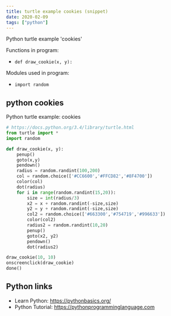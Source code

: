```yaml
---
title: turtle example cookies (snippet)
date: 2020-02-09
tags: ["python"]
---
```

Python turtle example 'cookies'

Functions in program: 
* `def draw_cookie(x, y):`

Modules used in program: 
* `import random`

## python cookies

Python turtle example: cookies

```python
# https://docs.python.org/3.4/library/turtle.html
from turtle import *
import random

def draw_cookie(x, y):
    penup()
    goto(x,y)
    pendown()
    radius = random.randint(100,200)
    col = random.choice(['#CC6600','#FFCD82','#8F4700'])
    color(col)
    dot(radius)
    for i in range(random.randint(15,20)):
        size = int(radius/3)
        x2 = x + random.randint(-size,size)
        y2 = y + random.randint(-size,size)
        col2 = random.choice(['#663300','#754719','#996633'])
        color(col2)
        radius2 = random.randint(10,20)
        penup()
        goto(x2, y2)
        pendown()
        dot(radius2)

draw_cookie(10, 10)
onscreenclick(draw_cookie)
done()


```

## Python links

- Learn Python: https://pythonbasics.org/
- Python Tutorial: https://pythonprogramminglanguage.com
